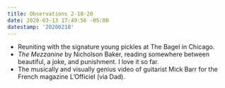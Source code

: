 ```yaml
---
title: Observations 2-18-20
date: 2020-03-13 17:49:56 -05:00
datestamp: '20200218'
---
```


- Reuniting with the signature young pickles at The Bagel in Chicago.
- *The Mezzanine* by Nicholson Baker, reading somewhere between beautiful, a joke, and punishment. I love it so far.
- The musically and visually genius video of guitarist Mick Barr for the French magazine L’Officiel (via Dad).